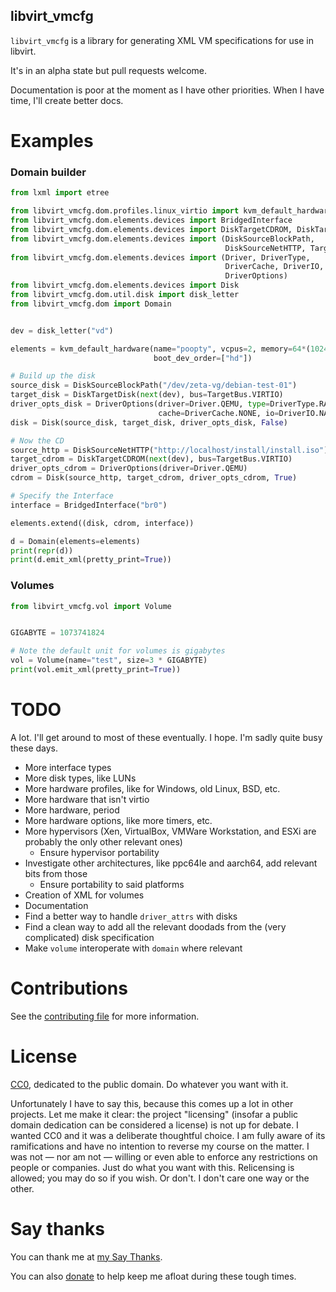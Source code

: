 libvirt\_vmcfg
--------------
`libvirt_vmcfg` is a library for generating XML VM specifications for use in libvirt.

It's in an alpha state but pull requests welcome.

Documentation is poor at the moment as I have other priorities. When I have time, I'll create better docs.

Examples
=======

### Domain builder
```python
from lxml import etree

from libvirt_vmcfg.dom.profiles.linux_virtio import kvm_default_hardware
from libvirt_vmcfg.dom.elements.devices import BridgedInterface
from libvirt_vmcfg.dom.elements.devices import DiskTargetCDROM, DiskTargetDisk
from libvirt_vmcfg.dom.elements.devices import (DiskSourceBlockPath,
                                                DiskSourceNetHTTP, TargetBus)
from libvirt_vmcfg.dom.elements.devices import (Driver, DriverType,
                                                DriverCache, DriverIO,
                                                DriverOptions)
from libvirt_vmcfg.dom.elements.devices import Disk
from libvirt_vmcfg.dom.util.disk import disk_letter
from libvirt_vmcfg.dom import Domain


dev = disk_letter("vd")

elements = kvm_default_hardware(name="poopty", vcpus=2, memory=64*(1024**2),
                                boot_dev_order=["hd"])

# Build up the disk
source_disk = DiskSourceBlockPath("/dev/zeta-vg/debian-test-01")
target_disk = DiskTargetDisk(next(dev), bus=TargetBus.VIRTIO)
driver_opts_disk = DriverOptions(driver=Driver.QEMU, type=DriverType.RAW,
                                 cache=DriverCache.NONE, io=DriverIO.NATIVE)
disk = Disk(source_disk, target_disk, driver_opts_disk, False)

# Now the CD
source_http = DiskSourceNetHTTP("http://localhost/install/install.iso")
target_cdrom = DiskTargetCDROM(next(dev), bus=TargetBus.VIRTIO)
driver_opts_cdrom = DriverOptions(driver=Driver.QEMU)
cdrom = Disk(source_http, target_cdrom, driver_opts_cdrom, True)

# Specify the Interface
interface = BridgedInterface("br0")

elements.extend((disk, cdrom, interface))

d = Domain(elements=elements)
print(repr(d))
print(d.emit_xml(pretty_print=True))
```

### Volumes
```python
from libvirt_vmcfg.vol import Volume


GIGABYTE = 1073741824

# Note the default unit for volumes is gigabytes
vol = Volume(name="test", size=3 * GIGABYTE)
print(vol.emit_xml(pretty_print=True))
```

TODO
====
A lot. I'll get around to most of these eventually. I hope. I'm sadly quite busy these days.
* More interface types
* More disk types, like LUNs
* More hardware profiles, like for Windows, old Linux, BSD, etc.
* More hardware that isn't virtio
* More hardware, period
* More hardware options, like more timers, etc.
* More hypervisors (Xen, VirtualBox, VMWare Workstation, and ESXi are probably the only other relevant ones)
  * Ensure hypervisor portability
* Investigate other architectures, like ppc64le and aarch64, add relevant bits from those
  * Ensure portability to said platforms
* Creation of XML for volumes
* Documentation
* Find a better way to handle `driver_attrs` with disks
* Find a clean way to add all the relevant doodads from the (very complicated) disk specification
* Make `volume` interoperate with `domain` where relevant

Contributions
=============
See the [contributing file](CONTRIBUTING.md) for more information.

License
=======
[CC0](LICENSE), dedicated to the public domain. Do whatever you want with it.

Unfortunately I have to say this, because this comes up a lot in other projects. Let me make it clear: the project "licensing" (insofar a public domain dedication can be considered a license) is not up for debate. I wanted CC0 and it was a deliberate thoughtful choice. I am fully aware of its ramifications and have no intention to reverse my course on the matter. I was not — nor am not — willing or even able to enforce any restrictions on people or companies. Just do what you want with this. Relicensing is allowed; you may do so if you wish. Or don't. I don't care one way or the other.

Say thanks
==========
You can thank me at [my Say Thanks](https://saythanks.io/to/elizabeth.jennifer.myers%40gmail.com).

You can also [donate](https://paypal.me/Elizafox) to help keep me afloat during these tough times.
